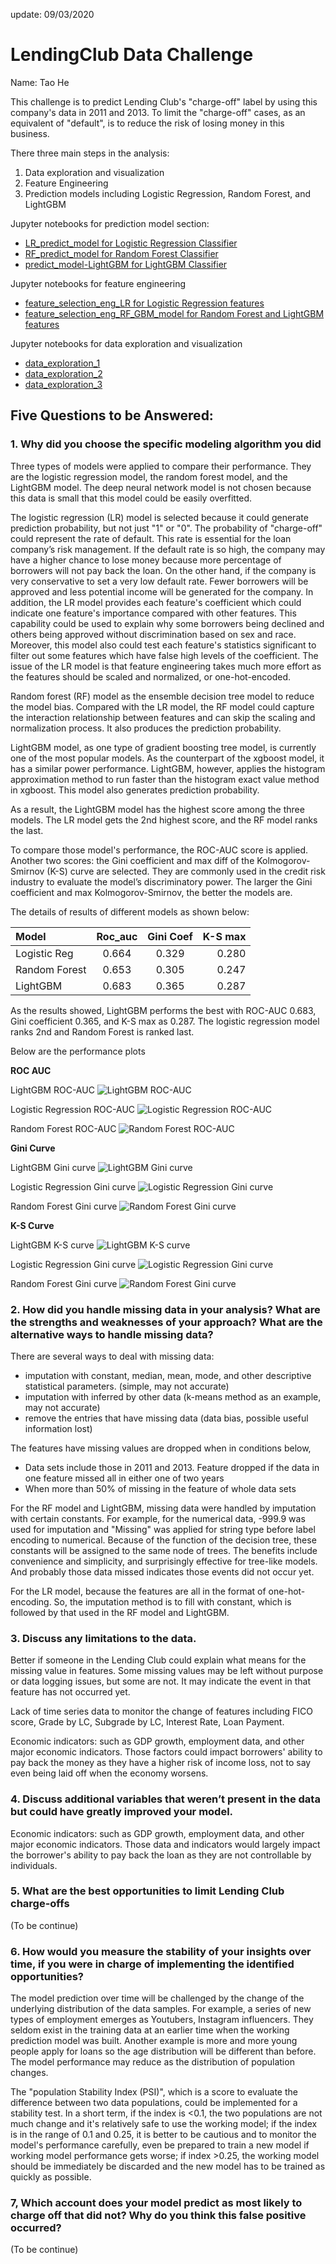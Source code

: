 update: 09/03/2020

# LendingClub Data Challenge
Name: Tao He

This challenge is to predict Lending Club's "charge-off" label by using this company's data in 2011 and 2013. To limit the "charge-off" cases, as an equivalent of "default", is to reduce the risk of losing money in this business. 

There three main steps in the analysis:
1. Data exploration and visualization
2. Feature Engineering 
3. Prediction models including Logistic Regression, Random Forest, and LightGBM


Jupyter notebooks for prediction model section:
- [LR_predict_model for Logistic Regression Classifier](LR_predict_model.ipynb)
- [RF_predict_model for Random Forest Classifier](RF_predict_model.ipynb)
- [predict_model-LightGBM for LightGBM Classifier](predict_model-LightGBM.ipynb)

Jupyter notebooks for feature engineering
- [feature_selection_eng_LR for Logistic Regression features](feature_selection_eng_LR.ipynb)
- [feature_selection_eng_RF_GBM_model for Random Forest and LightGBM features](feature_selection_eng_RF_GBM_model.ipynb)

Jupyter notebooks for data exploration and visualization
- [data_exploration_1](data_exploration_1.ipynb)
- [data_exploration_2](data_exploration_2.ipynb)
- [data_exploration_3](data_exploration_3.ipynb)


## Five Questions to be Answered:
### 1. Why did you choose the specific modeling algorithm you did
Three types of models were applied to compare their performance. They are the logistic regression model, the random forest model, and the LightGBM model. The deep neural network model is not chosen because this data is small that this model could be easily overfitted.  

The logistic regression (LR) model is selected because it could generate prediction probability, but not just "1" or "0".  The probability of "charge-off" could represent the rate of default. This rate is essential for the loan company’s risk management.  If the default rate is so high, the company may have a higher chance to lose money because more percentage of borrowers will not pay back the loan. On the other hand, if the company is very conservative to set a very low default rate. Fewer borrowers will be approved and less potential income will be generated for the company. In addition, the LR model provides each feature's coefficient which could indicate one feature's importance compared with other features. This capability could be used to explain why some borrowers being declined and others being approved without discrimination based on sex and race. Moreover, this model also could test each feature's statistics significant to filter out some features which have false high levels of the coefficient. The issue of the LR model is that feature engineering takes much more effort as the features should be scaled and normalized, or one-hot-encoded.  

Random forest (RF) model as the ensemble decision tree model to reduce the model bias. Compared with the LR model, the RF model could capture the interaction relationship between features and can skip the scaling and normalization process. It also produces the prediction probability.   

LightGBM model, as one type of gradient boosting tree model, is currently one of the most popular models. As the counterpart of the xgboost model, it has a similar power performance. LightGBM, however, applies the histogram approximation method to run faster than the histogram exact value method in xgboost. This model also generates prediction probability.

As a result, the LightGBM model has the highest score among the three models. The LR model gets the 2nd highest score, and the RF model ranks the last. 


To compare those model's performance, the ROC-AUC score is applied. Another two scores: the Gini coefficient and max diff of the Kolmogorov-Smirnov (K-S) curve are selected. They are commonly used in the credit risk industry to evaluate the model’s discriminatory power. The larger the Gini coefficient and max Kolmogorov-Smirnov, the better the models are.

The details of results of different models as shown below:


| Model         |    Roc_auc  | Gini Coef     | K-S max |
| :---          |    :----:   |         :---: |   ---:  |
| Logistic Reg  |     0.664   |    0.329      |  0.280  |
| Random Forest |     0.653   |    0.305      |  0.247  |
| LightGBM      |     0.683   |    0.365      |  0.287  |


As the results showed, LightGBM performs the best with ROC-AUC 0.683, Gini coefficient 0.365, and K-S max as 0.287. The logistic regression model ranks 2nd and Random Forest is ranked last.

Below are the performance plots

__ROC AUC__

LightGBM ROC-AUC 
![LightGBM ROC-AUC ](./figs/gbm_roc_auc.PNG)

Logistic Regression ROC-AUC
![Logistic Regression ROC-AUC ](./figs/logit_reg_roc_auc.PNG)

Random Forest ROC-AUC
![Random Forest ROC-AUC ](./figs/rf_roc_auc.PNG)

__Gini Curve__

LightGBM Gini curve
![LightGBM Gini curve ](./figs/gbm_gini.PNG)

Logistic Regression Gini curve
![Logistic Regression Gini curve ](./figs/logit_reg_gini.PNG)

Random Forest Gini curve 
![Random Forest Gini curve ](./figs/rf_gini.PNG)

__K-S Curve__

LightGBM K-S curve
![LightGBM K-S curve ](./figs/gbm_ks.PNG)

Logistic Regression Gini curve
![Logistic Regression Gini curve ](./figs/logit_reg_ks.PNG)

Random Forest Gini curve
![Random Forest Gini curve ](./figs/rf_ks.PNG)


### 2. How did you handle missing data in your analysis? What are the strengths and weaknesses of your approach? What are the alternative ways to handle missing data?
There are several ways to deal with missing data:
- imputation with constant, median, mean, mode, and other descriptive statistical parameters. (simple, may not accurate)
- imputation with inferred by other data (k-means method as an example, may not accurate)
- remove the entries that have missing data (data bias, possible useful information lost) 

The features have missing values are dropped when in conditions below, 

- Data sets include those in 2011 and 2013. Feature dropped if the data in one feature missed all in either one of two years
- When more than 50% of missing in the feature of whole data sets


For the RF model and LightGBM, missing data were handled by imputation with certain constants. For example, for the numerical data, -999.9 was used for imputation and "Missing" was applied for string type before label encoding to numerical. Because of the function of the decision tree, these constants will be assigned to the same node of trees. The benefits include convenience and simplicity, and surprisingly effective for tree-like models. And probably those data missed indicates those events did not occur yet.


For the LR model, because the features are all in the format of one-hot-encoding. So, the imputation method is to fill with constant, which is followed by that used in the RF model and LightGBM.


### 3. Discuss any limitations to the data.

Better if someone in the Lending Club could explain what means for the missing value in features. Some missing values may be left without purpose or data logging issues, but some are not. It may indicate the event in that feature has not occurred yet.

Lack of time series data to monitor the change of features including FICO score, Grade by LC, Subgrade by LC, Interest Rate, Loan Payment.

Economic indicators: such as GDP growth, employment data, and other major economic indicators. Those factors could impact borrowers' ability to pay back the money as they have a higher risk of income loss, not to say even being laid off when the economy worsens.  

### 4. Discuss additional variables that weren’t present in the data but could have greatly improved your model.
Economic indicators: such as GDP growth, employment data, and other major economic indicators. Those data and indicators would largely impact the borrower's ability to pay back the loan as they are not controllable by individuals.

### 5. What are the best opportunities to limit Lending Club charge-offs
(To be continue)

### 6. How would you measure the stability of your insights over time, if you were in charge of implementing the identified opportunities?
The model prediction over time will be challenged by the change of the underlying distribution of the data samples. For example, a series of new types of employment emerges as Youtubers, Instagram influencers. They seldom exist in the training data at an earlier time when the working prediction model was built. Another example is more and more young people apply for loans so the age distribution will be different than before. The model performance may reduce as the distribution of population changes.

The "population Stability Index (PSI)", which is a score to evaluate the difference between two data populations, could be implemented for a stability test. In a short term, if the index is <0.1, the two populations are not much change and it's relatively safe to use the working model; if the index is in the range of 0.1 and 0.25, it is better to be cautious and to monitor the model's performance carefully, even be prepared to train a new model if working model performance gets worse; if index >0.25, the working model should be immediately be discarded and the new model has to be trained as quickly as possible.


### 7, Which account does your model predict as most likely to charge off that did not? Why do you think this false positive occurred?
(To be continue)


